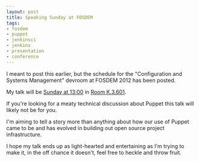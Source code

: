 ```yaml
---
layout: post
title: Speaking Sunday at FOSDEM
tags:
- fosdem
- puppet
- jenkinsci
- jenkins
- presentation
- conference
---
```


I meant to post this earlier, but the schedule for the "Configuration and
Systems Management" devroom at FOSDEM 2012 has been posted.

My talk will be [Sunday at
13:00](http://fosdem.org/2012/schedule/event/cfgmgmtjenkins) in [Room
K.3.601](http://fosdem.org/2012/schedule/room/k3601).

If you're looking for a meaty technical discussion about Puppet this talk will
likely not be for you.

I'm aiming to tell a story more than anything about how our use of Puppet came
to be and has evolved in building out open source project infrastructure.


I hope my talk ends up as light-hearted and entertaining as I'm trying to make
it, in the off chance it doesn't, feel free to heckle and throw fruit.

